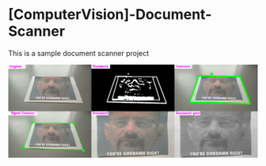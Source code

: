 # [ComputerVision]-Document-Scanner

This is a sample document scanner project

![](document_scanner.png)
